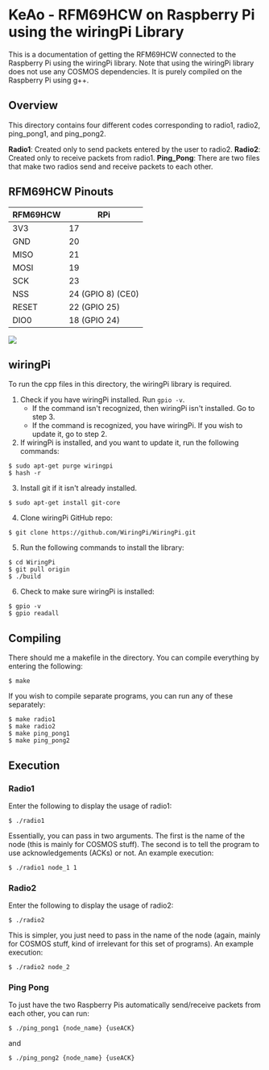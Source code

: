 

# KeAo - RFM69HCW on Raspberry Pi using the wiringPi Library

This is a documentation of getting the RFM69HCW connected to the Raspberry Pi using the wiringPi library. Note that using the wiringPi library does not use any COSMOS dependencies. It is purely compiled on the Raspberry Pi using g++.

## Overview
This directory contains four different codes corresponding to radio1, radio2, ping_pong1, and ping_pong2. 

**Radio1**: Created only to send packets entered by the user to radio2.
**Radio2**: Created only to receive packets from radio1.
**Ping_Pong**: There are two files that make two radios send and receive packets to each other.

## RFM69HCW Pinouts

| RFM69HCW | RPi |
| ---| ---|
| 3V3 | 17 |
| GND | 20 |
| MISO | 21 |
| MOSI | 19 |
| SCK | 23 |
| NSS | 24 (GPIO 8) (CE0) |
| RESET | 22 (GPIO 25) |
| DIO0 | 18 (GPIO 24) |

![](https://notenoughtech.com/wp-content/uploads/2016/04/Raspberry-Pi-GPIO-Layout-Model-B-Plus-rotated-2700x900.png)

## wiringPi
To run the cpp files in this directory, the wiringPi library is required.

1. Check if you have wiringPi installed. Run `gpio -v`. 
	- If the command isn't recognized, then wiringPi isn't installed. Go to step 3.
	- If the command is recognized, you have wiringPi. If you wish to update it, go to step 2.
2. If wiringPi is installed, and you want to update it, run the following commands:
```
$ sudo apt-get purge wiringpi
$ hash -r
```
3. Install git if it isn't already installed. 
```
$ sudo apt-get install git-core
```
4. Clone wiringPi GitHub repo:
```
$ git clone https://github.com/WiringPi/WiringPi.git
```
5. Run the following commands to install the library:
```
$ cd WiringPi
$ git pull origin
$ ./build
```
6. Check to make sure wiringPi is installed:
```
$ gpio -v
$ gpio readall
```

## Compiling

There should me a makefile in the directory. You can compile everything by entering the following:
```
$ make
```
If you wish to compile separate programs, you can run any of these separately:
```
$ make radio1
$ make radio2
$ make ping_pong1
$ make ping_pong2
```

## Execution

### Radio1
Enter the following to display the usage of radio1:
```
$ ./radio1
```
Essentially, you can pass in two arguments. The first is the name of the node (this is mainly for COSMOS stuff). The second is to tell the program to use acknowledgements (ACKs) or not. An example execution:
```
$ ./radio1 node_1 1
```

### Radio2
Enter the following to display the usage of radio2:
```
$ ./radio2
```
This is simpler, you just need to pass in the name of the node (again, mainly for COSMOS stuff, kind of irrelevant for this set of programs). An example execution:
```
$ ./radio2 node_2
```

### Ping Pong
To just have the two Raspberry Pis automatically send/receive packets from each other, you can run:
```
$ ./ping_pong1 {node_name} {useACK}
```
and
```
$ ./ping_pong2 {node_name} {useACK}
```